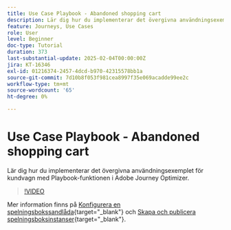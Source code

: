 ```yaml
---
title: Use Case Playbook - Abandoned shopping cart
description: Lär dig hur du implementerar det övergivna användningsexemplet för kundvagn med Playbook-funktionen i Adobe Journey Optimizer (AJO).
feature: Journeys, Use Cases
role: User
level: Beginner
doc-type: Tutorial
duration: 373
last-substantial-update: 2025-02-04T00:00:00Z
jira: KT-16346
exl-id: 01216374-2457-4dcd-b970-42315578bb1a
source-git-commit: 7d10b8f053f981cea8997f35e069acadde99ee2c
workflow-type: tm+mt
source-wordcount: '65'
ht-degree: 0%

---
```


# Use Case Playbook - Abandoned shopping cart

Lär dig hur du implementerar det övergivna användningsexemplet för kundvagn med Playbook-funktionen i Adobe Journey Optimizer.

>[!VIDEO](https://video.tv.adobe.com/v/3443968/?learn=on&enablevpops&captions=swe)

Mer information finns på [Konfigurera en spelningsbokssandlåda](https://experienceleague.adobe.com/sv/docs/platform-learn/tutorials/use-case-playbooks/configure-a-playbook-sandbox){target="_blank"} och [Skapa och publicera spelningsboksinstanser](https://experienceleague.adobe.com/sv/docs/platform-learn/tutorials/use-case-playbooks/create-and-publish-a-playbook-instance){target="_blank"}.

